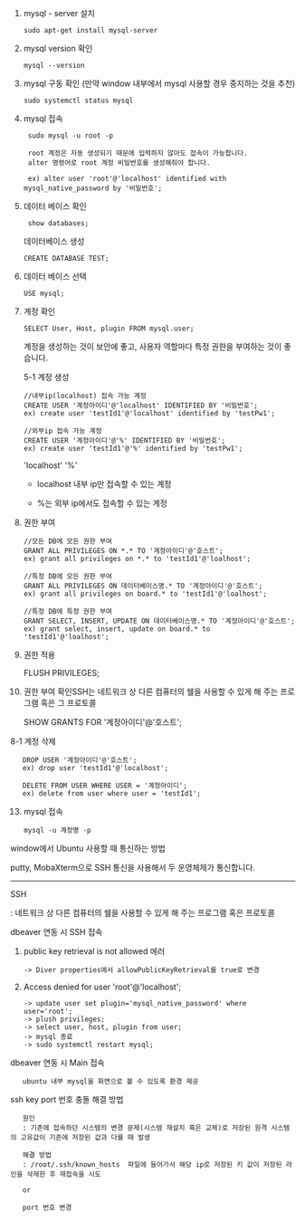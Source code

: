 
1. mysql - server 설치

       sudo apt-get install mysql-server

2. mysql version 확인

       mysql --version
   
3. mysql 구동 확인 (만약 window 내부에서 mysql 사용할 경우 중지하는 것을 추천)

       sudo systemctl status mysql

4. mysql 접속

        sudo mysql -u root -p

        root 계정은 자동 생성되기 때문에 입력하지 않아도 접속이 가능합니다.
        alter 명령어로 root 계정 비밀번호를 생성해줘야 합니다.

        ex) alter user 'root'@'localhost' identified with mysql_native_password by '비밀번호';
   
6. 데이터 베이스 확인 

        show databases;

     데이터베이스 생성

       CREATE DATABASE TEST;

8. 데이터 베이스 선택

       USE mysql;

9. 계정 확인

       SELECT User, Host, plugin FROM mysql.user;

   계정을 생성하는 것이 보안에 좋고, 사용자 역할마다 특정 권한을 부여하는 것이 좋습니다.

   5-1 계정 생성

       //내부ip(localhost) 접속 가능 계정
       CREATE USER '계정아이디'@'localhost' IDENTIFIED BY '비밀번호';
       ex) create user 'testId1'@'localhost' identified by 'testPw1';

       //외부ip 접속 가능 계정
       CREATE USER '계정아이디'@'%' IDENTIFIED BY '비밀번호';
       ex) create user 'testId1'@'%' identified by 'testPw1';

     'localhost' '%'
     + localhost 내부 ip만 접속할 수 있는 계정
     
     + %는 외부 ip에서도 접속할 수 있는 계정  


10. 권한 부여

        //모든 DB에 모든 권한 부여
        GRANT ALL PRIVILEGES ON *.* TO '계정아이디'@'호스트';
        ex) grant all privileges on *.* to 'testId1'@'loalhost';

        //특정 DB에 모든 권한 부여
        GRANT ALL PRIVILEGES ON 데이터베이스명.* TO '계정아이디'@'호스트';
        ex) grant all privileges on board.* to 'testId1'@'loalhost';

        //특정 DB에 특정 권한 부여
        GRANT SELECT, INSERT, UPDATE ON 데이터베이스명.* TO '계정아이디'@'호스트';
        ex) grant select, insert, update on board.* to 'testId1'@'loalhost';

11. 권한 적용

       FLUSH PRIVILEGES;

12. 권한 부여 확인SSH는 네트워크 상 다른 컴퓨터의 쉘을 사용할 수 있게 해 주는 프로그램 혹은 그 프로토콜

       SHOW GRANTS FOR '계정아이디'@'호스트';

   8-1 계정 삭제

       DROP USER '계정아이디'@'호스트';
       ex) drop user 'testId1'@'localhost';

       DELETE FROM USER WHERE USER = '계정아이디';
       ex) delete from user where user = 'testId1';

13. mysql 접속

        mysql -u 계정명 -p


window에서 Ubuntu 사용할 때 통신하는 방법

putty, MobaXterm으로 SSH 통신을 사용해서 두 운영체제가 통신합니다.

----

SSH

: 네트워크 상 다른 컴퓨터의 쉘을 사용할 수 있게 해 주는 프로그램 혹은 프로토콜


dbeaver 연동 시 SSH 접속 

1. public key retrieval is not allowed 에러

       -> Diver properties에서 allowPublicKeyRetrieval를 true로 변경

2. Access denied for user 'root'@'localhost';

       -> update user set plugin='mysql_native_password' where user='root';
       -> plush privileges;
       -> select user, host, plugin from user;
       -> mysql 종료
       -> sudo systemctl restart mysql;


dbeaver 연동 시 Main 접속

       ubuntu 내부 mysql을 화면으로 볼 수 있도록 환경 제공


ssh key port 번호 충돌 해결 방법
       
       원인
       : 기존에 접속하던 시스템의 변경 문제(시스템 재설치 혹은 교체)로 저장된 원격 시스템의 고유값이 기존에 저장된 값과 다를 때 발생

       해결 방법
       : /root/.ssh/known_hosts  파일에 들어가서 해당 ip로 저장된 키 값이 저장된 라인을 삭제한 후 재접속을 시도

       or

       port 번호 변경


